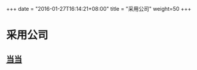 +++
date = "2016-01-27T16:14:21+08:00"
title = "采用公司"
weight=50
+++

# 采用公司

## [当当](http://www.dangdang.com)
